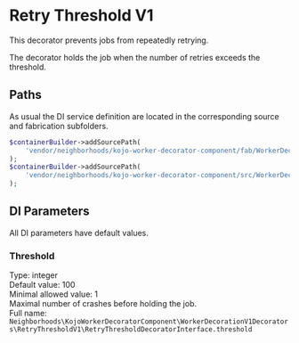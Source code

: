 # Retry Threshold V1
This decorator prevents jobs from repeatedly retrying.

The decorator holds the job when the number of retries exceeds the threshold.

## Paths
As usual the DI service definition are located in the corresponding source and fabrication subfolders.
``` php
$containerBuilder->addSourcePath(
    'vendor/neighborhoods/kojo-worker-decorator-component/fab/WorkerDecorationV1Decorators/RetryThresholdV1'
);
$containerBuilder->addSourcePath(
    'vendor/neighborhoods/kojo-worker-decorator-component/src/WorkerDecorationV1Decorators/RetryThresholdV1'
);
```

## DI Parameters
All DI parameters have default values.

### Threshold
Type: integer  
Default value: 100  
Minimal allowed value: 1  
Maximal number of crashes before holding the job.  
Full name:
`Neighborhoods\KojoWorkerDecoratorComponent\WorkerDecorationV1Decorators\RetryThresholdV1\RetryThresholdDecoratorInterface.threshold`

